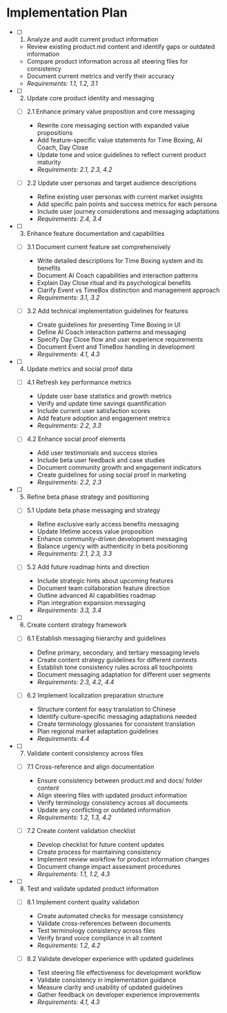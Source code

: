 # Implementation Plan

- [ ] 1. Analyze and audit current product information
  - Review existing product.md content and identify gaps or outdated information
  - Compare product information across all steering files for consistency
  - Document current metrics and verify their accuracy
  - _Requirements: 1.1, 1.2, 3.1_

- [ ] 2. Update core product identity and messaging
  - [ ] 2.1 Enhance primary value proposition and core messaging
    - Rewrite core messaging section with expanded value propositions
    - Add feature-specific value statements for Time Boxing, AI Coach, Day Close
    - Update tone and voice guidelines to reflect current product maturity
    - _Requirements: 2.1, 2.3, 4.2_

  - [ ] 2.2 Update user personas and target audience descriptions
    - Refine existing user personas with current market insights
    - Add specific pain points and success metrics for each persona
    - Include user journey considerations and messaging adaptations
    - _Requirements: 2.4, 3.4_

- [ ] 3. Enhance feature documentation and capabilities
  - [ ] 3.1 Document current feature set comprehensively
    - Write detailed descriptions for Time Boxing system and its benefits
    - Document AI Coach capabilities and interaction patterns
    - Explain Day Close ritual and its psychological benefits
    - Clarify Event vs TimeBox distinction and management approach
    - _Requirements: 3.1, 3.2_

  - [ ] 3.2 Add technical implementation guidelines for features
    - Create guidelines for presenting Time Boxing in UI
    - Define AI Coach interaction patterns and messaging
    - Specify Day Close flow and user experience requirements
    - Document Event and TimeBox handling in development
    - _Requirements: 4.1, 4.3_

- [ ] 4. Update metrics and social proof data
  - [ ] 4.1 Refresh key performance metrics
    - Update user base statistics and growth metrics
    - Verify and update time savings quantification
    - Include current user satisfaction scores
    - Add feature adoption and engagement metrics
    - _Requirements: 2.2, 3.3_

  - [ ] 4.2 Enhance social proof elements
    - Add user testimonials and success stories
    - Include beta user feedback and case studies
    - Document community growth and engagement indicators
    - Create guidelines for using social proof in marketing
    - _Requirements: 2.2, 2.3_

- [ ] 5. Refine beta phase strategy and positioning
  - [ ] 5.1 Update beta phase messaging and strategy
    - Refine exclusive early access benefits messaging
    - Update lifetime access value proposition
    - Enhance community-driven development messaging
    - Balance urgency with authenticity in beta positioning
    - _Requirements: 2.1, 2.3, 3.3_

  - [ ] 5.2 Add future roadmap hints and direction
    - Include strategic hints about upcoming features
    - Document team collaboration feature direction
    - Outline advanced AI capabilities roadmap
    - Plan integration expansion messaging
    - _Requirements: 3.3, 3.4_

- [ ] 6. Create content strategy framework
  - [ ] 6.1 Establish messaging hierarchy and guidelines
    - Define primary, secondary, and tertiary messaging levels
    - Create content strategy guidelines for different contexts
    - Establish tone consistency rules across all touchpoints
    - Document messaging adaptation for different user segments
    - _Requirements: 2.3, 4.2, 4.4_

  - [ ] 6.2 Implement localization preparation structure
    - Structure content for easy translation to Chinese
    - Identify culture-specific messaging adaptations needed
    - Create terminology glossaries for consistent translation
    - Plan regional market adaptation guidelines
    - _Requirements: 4.4_

- [ ] 7. Validate content consistency across files
  - [ ] 7.1 Cross-reference and align documentation
    - Ensure consistency between product.md and docs/ folder content
    - Align steering files with updated product information
    - Verify terminology consistency across all documents
    - Update any conflicting or outdated information
    - _Requirements: 1.2, 1.3, 4.2_

  - [ ] 7.2 Create content validation checklist
    - Develop checklist for future content updates
    - Create process for maintaining consistency
    - Implement review workflow for product information changes
    - Document change impact assessment procedures
    - _Requirements: 1.1, 1.2, 4.3_

- [ ] 8. Test and validate updated product information
  - [ ] 8.1 Implement content quality validation
    - Create automated checks for message consistency
    - Validate cross-references between documents
    - Test terminology consistency across files
    - Verify brand voice compliance in all content
    - _Requirements: 1.2, 4.2_

  - [ ] 8.2 Validate developer experience with updated guidelines
    - Test steering file effectiveness for development workflow
    - Validate consistency in implementation guidance
    - Measure clarity and usability of updated guidelines
    - Gather feedback on developer experience improvements
    - _Requirements: 4.1, 4.3_